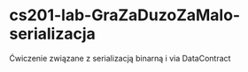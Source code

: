 # cs201-lab-GraZaDuzoZaMalo-serializacja
Ćwiczenie związane z serializacją binarną i via DataContract
